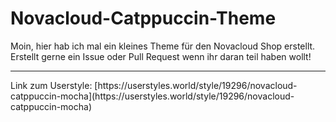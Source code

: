 # Novacloud-Catppuccin-Theme

Moin, hier hab ich mal ein kleines Theme für den Novacloud Shop erstellt.<br>
Erstellt gerne ein Issue oder Pull Request wenn ihr daran teil haben wollt!<br>
<hr>
Link zum Userstyle: [https://userstyles.world/style/19296/novacloud-catppuccin-mocha](https://userstyles.world/style/19296/novacloud-catppuccin-mocha)
